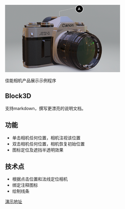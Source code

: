 ![截图](/2_cannoCamera/canno-camera.jpg)

佳能相机产品展示示例程序

## Block3D

支持markdown，撰写更漂亮的说明文档。

## 功能

- 单击相机任何位置，相机注视该位置
- 双击相机任何位置，相机恢复初始位置
- 图标定位及遮挡半透明效果

## 技术点

- 根据点击位置和法线定位相机
- 绑定注释图标
- 绘制线条

[演示地址](https://cdn.zjbku.com/apps/canno-camera/index.html)
